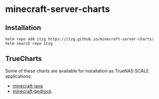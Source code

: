 # minecraft-server-charts

## Installation

```console
helm repo add itzg https://itzg.github.io/minecraft-server-charts/
helm search repo itzg
```

## TrueCharts

Some of these charts are available for installation as TrueNAS SCALE applications:

- [minecraft-java](https://truecharts.org/apps/games/minecraft-java/)
- [minecraft-bedrock](https://truecharts.org/apps/games/minecraft-bedrock/)